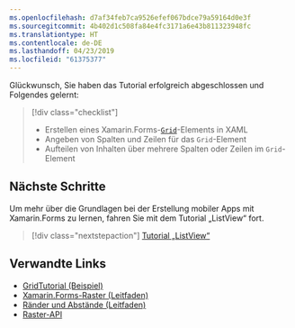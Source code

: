 ```yaml
---
ms.openlocfilehash: d7af34feb7ca9526efef067bdce79a59164d0e3f
ms.sourcegitcommit: 4b402d1c508fa84e4fc3171a6e43b811323948fc
ms.translationtype: HT
ms.contentlocale: de-DE
ms.lasthandoff: 04/23/2019
ms.locfileid: "61375377"
---
```

Glückwunsch, Sie haben das Tutorial erfolgreich abgeschlossen und Folgendes gelernt:

> [!div class="checklist"]
> - Erstellen eines Xamarin.Forms-[`Grid`](xref:Xamarin.Forms.Grid)-Elements in XAML
> - Angeben von Spalten und Zeilen für das `Grid`-Element
> - Aufteilen von Inhalten über mehrere Spalten oder Zeilen im `Grid`-Element

## <a name="next-steps"></a>Nächste Schritte

Um mehr über die Grundlagen bei der Erstellung mobiler Apps mit Xamarin.Forms zu lernen, fahren Sie mit dem Tutorial „ListView“ fort.

> [!div class="nextstepaction"]
> [Tutorial „ListView“](~/get-started/tutorials/listview/index.yml)

## <a name="related-links"></a>Verwandte Links

- [GridTutorial (Beispiel)](https://developer.xamarin.com/samples/xamarin-forms/GetStarted/Tutorials/GridTutorial)
- [Xamarin.Forms-Raster (Leitfaden)](~/xamarin-forms/user-interface/layouts/grid.md)
- [Ränder und Abstände (Leitfaden)](~/xamarin-forms/user-interface/layouts/margin-and-padding.md)
- [Raster-API](xref:Xamarin.Forms.Grid)
